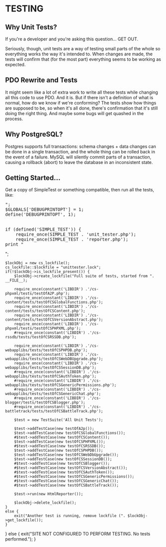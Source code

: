 TESTING
==========


Why Unit Tests?
--------

If you're a developer and you're asking this question... GET OUT.

Seriously, though, unit tests are a way of testing small parts of the whole so 
everything works the way it's intended to.  When changes are made, the tests 
will confirm that (for the most part) everything seems to be working as 
expected.

PDO Rewrite and Tests
-------

It might seem like a lot of extra work to write all these tests while changing 
all this code to use PDO.  And it is.  But if there isn't a definition of what 
is normal, how do we know if we're conforming?  The tests show how things are 
supposed to be, so when it's all done, there's confirmation that it's still 
doing the right thing.  And maybe some bugs will get quashed in the process.

Why PostgreSQL?
-------

Postgres supports full transactions: schema changes + data changes can be done 
in a single transaction, and the whole thing can be rolled back in the event of 
a failure.  MySQL will silently commit parts of a transaction, causing a 
rollback (abort) to leave the database in an inconsistent state.

Getting Started...
-------

Get a copy of SimpleTest or something compatible, then run all the tests, like:

<pre>
<?php
print "<pre>";
$GLOBALS['DEBUGPRINTOPT'] = 1;
define('DEBUGPRINTOPT', 1);	


if (defined('SIMPLE_TEST')) {
	require_once(SIMPLE_TEST . 'unit_tester.php');
	require_once(SIMPLE_TEST . 'reporter.php');
print "</pre>";

	$lockObj = new cs_lockfile();
	cs_lockfile::$lockfile = "unittester.lock";
	if(!$lockObj->is_lockfile_present()) {
		$lockObj->create_lockfile("Full suite of tests, started from ". __FILE__);

		require_once(constant('LIBDIR') .'/cs-phpxml/tests/testOfA2P.php');
		require_once(constant('LIBDIR') .'/cs-content/tests/testOfCSGlobalFunctions.php');
		require_once(constant('LIBDIR') .'/cs-content/tests/testOfCSContent.php');
		require_once(constant('LIBDIR') .'/cs-content/tests/testOfCSVersionAbstract.php');
		require_once(constant('LIBDIR') .'/cs-phpxml/tests/testOfCSPHPXML.php');
		#require_once(constant('LIBDIR') .'/cs-rssdb/tests/testOfCSRSSDB.php');
		
		require_once(constant('LIBDIR') .'/cs-webapplibs/tests/testOfCSPHPDB.php');
		require_once(constant('LIBDIR') .'/cs-webapplibs/tests/testOfCSWebDBUpgrade.php');
		require_once(constant('LIBDIR') .'/cs-webapplibs/tests/testOfCSSessionDB.php');
		#require_once(constant('LIBDIR') .'/cs-webapplibs/tests/testOfCSAuthToken.php');
		#require_once(constant('LIBDIR') .'/cs-webapplibs/tests/testOfCSGenericPermissions.php');
		#require_once(constant('LIBDIR') .'/cs-webapplibs/tests/testOfCSGenericChat.php');
		#require_once(constant('LIBDIR') .'/cs-blogger/tests/testOfCSBlogger.php');
		#require_once(constant('LIBDIR') .'/cs-battletrack/tests/testOfCSBattleTrack.php');

		$test = new TestSuite('All Unit Tests');

		$test->addTestCase(new testOfA2p());
		$test->addTestCase(new testOfCSGlobalFunctions());
		#$test->addTestCase(new testOfCSContent());
		$test->addTestCase(new testOfCSPHPXML());
		#$test->addTestCase(new testOfCSRSSDB());
		$test->addTestCase(new testOfCSPHPDB());
		$test->addTestCase(new testOfCSWebDbUpgrade());
		$test->addTestCase(new testOfCSSessionDB());
		#$test->addTestCase(new testOfCSBlogger());
		#$test->addTestCase(new testOfCSVersionAbstract());
		#$test->addTestCase(new testOfCSAuthToken());
		#$test->addTestCase(new testOfCSGenericPermissions());
		#$test->addTestCase(new testOfCSGenericChat());
		#$test->addTestCase(new testOfCSBattleTrack());

		$test->run(new HtmlReporter());
		
		$lockObj->delete_lockfile();
	}
	else {
		exit("Another test is running, remove lockfile (". $lockObj->get_lockfile());
	}
}
else {
	exit("SITE NOT CONFIGURED TO PERFORM TESTING. No tests performed.");
}
</pre>